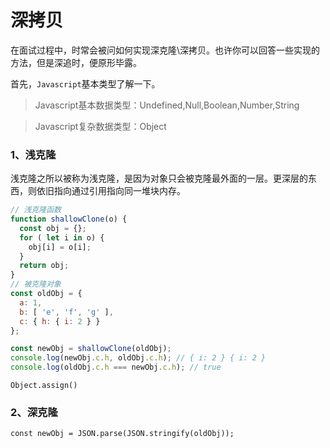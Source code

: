 # 深拷贝

在面试过程中，时常会被问如何实现深克隆\深拷贝。也许你可以回答一些实现的方法，但是深追时，便原形毕露。


首先，`Javascript`基本类型了解一下。

> Javascript基本数据类型：Undefined,Null,Boolean,Number,String

> Javascript复杂数据类型：Object


### 1、浅克隆

浅克隆之所以被称为浅克隆，是因为对象只会被克隆最外面的一层。更深层的东西，则依旧指向通过引用指向同一堆块内存。

```js
// 浅克隆函数
function shallowClone(o) {
  const obj = {};
  for ( let i in o) {
    obj[i] = o[i];
  }
  return obj;
}
// 被克隆对象
const oldObj = {
  a: 1,
  b: [ 'e', 'f', 'g' ],
  c: { h: { i: 2 } }
};

const newObj = shallowClone(oldObj);
console.log(newObj.c.h, oldObj.c.h); // { i: 2 } { i: 2 }
console.log(oldObj.c.h === newObj.c.h); // true
```

`Object.assign()`

### 2、深克隆

`const newObj = JSON.parse(JSON.stringify(oldObj));`















